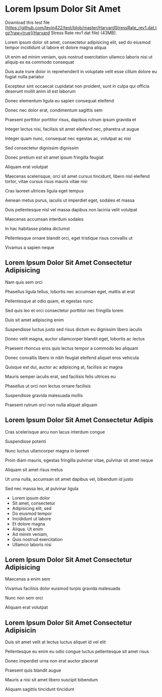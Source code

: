 # Lorem Ipsum Dolor Sit Amet

Download this test file [https://github.com/levin422/test/blob/master/HarvardStressRate_rev1.dat.tgz?raw=true](Harvard Stress Rate rev1 dat file) (43MB).

Lorem ipsum dolor sit amet, consectetur adipisicing elit, sed do eiusmod tempor incididunt ut labore et dolore magna aliqua

Ut enim ad minim veniam, quis nostrud exercitation ullamco laboris nisi ut aliquip ex ea commodo consequat

Duis aute irure dolor in reprehenderit in voluptate velit esse cillum dolore eu fugiat nulla pariatur

Excepteur sint occaecat cupidatat non proident, sunt in culpa qui officia deserunt mollit anim id est laborum

Donec elementum ligula eu sapien consequat eleifend

Donec nec dolor erat, condimentum sagittis sem

Praesent porttitor porttitor risus, dapibus rutrum ipsum gravida et

Integer lectus nisi, facilisis sit amet eleifend nec, pharetra ut augue

Integer quam nunc, consequat nec egestas ac, volutpat ac nisi

Sed consectetur dignissim dignissim

Donec pretium est sit amet ipsum fringilla feugiat

Aliquam erat volutpat

Maecenas scelerisque, orci sit amet cursus tincidunt, libero nisl eleifend tortor, vitae cursus risus mauris vitae nisi

Cras laoreet ultrices ligula eget tempus

Aenean metus purus, iaculis ut imperdiet eget, sodales et massa

Duis pellentesque nisl vel massa dapibus non lacinia velit volutpat

Maecenas accumsan interdum sodales

In hac habitasse platea dictumst

Pellentesque ornare blandit orci, eget tristique risus convallis ut

Vivamus a sapien neque

## Lorem Ipsum Dolor Sit Amet Consectetur Adipisicing

Nam quis sem orci

Phasellus ligula tellus, lobortis nec accumsan eget, mattis at erat

Pellentesque at odio quam, et egestas nunc

Sed quis leo et orci consectetur porttitor nec fringilla lorem

Duis sit amet adipiscing enim

Suspendisse luctus justo sed risus dictum eu dignissim libero iaculis

Donec velit magna, auctor ullamcorper blandit eget, lobortis ac lectus

Praesent rhoncus eros quis lectus tempor a commodo leo aliquam

Donec convallis libero in nibh feugiat eleifend aliquet eros vehicula

Quisque est dui, auctor ac adipiscing at, facilisis ac magna

Mauris semper iaculis erat, sed facilisis felis ultrices eu

Phasellus ut orci non lectus ornare facilisis

Suspendisse gravida malesuada mollis

Praesent rutrum orci non nulla aliquet aliquam

## Lorem Ipsum Dolor Sit Amet Consectetur Adipis

Cras scelerisque arcu non lacus interdum congue

Suspendisse potenti

Nunc luctus ullamcorper magna in laoreet

Proin diam mauris, egestas fringilla pulvinar vitae, pulvinar sit amet neque

Aliquam sit amet risus metus

Ut urna nulla, accumsan sit amet dapibus vel, bibendum id justo

Sed nec massa leo, at pulvinar ligula

* Lorem ipsum dolor
* Sit amet, consectetur
* Adipisicing elit, sed
* Do eiusmod tempor
* Incididunt ut labore
* Et dolore magna
* Aliqua. Ut enim
* Ad minim veniam,
* Quis nostrud exercitation
* Ullamco laboris nisi
## Lorem Ipsum Dolor Sit Amet Consectetur Adipisicing

Maecenas a enim sem

Vivamus facilisis dolor euismod turpis gravida malesuada

Nunc non sem orci

Aliquam erat volutpat

## Lorem Ipsum Dolor Sit Amet Consectetur Adipisicin

Duis sit amet velit at lectus luctus aliquet id vel elit

Pellentesque eu enim eu odio congue luctus pellentesque sit amet risus

Donec imperdiet urna non erat auctor placerat

Praesent quis blandit augue

Mauris a nisi sit amet libero suscipit bibendum

Aliquam sagittis tincidunt tincidunt


